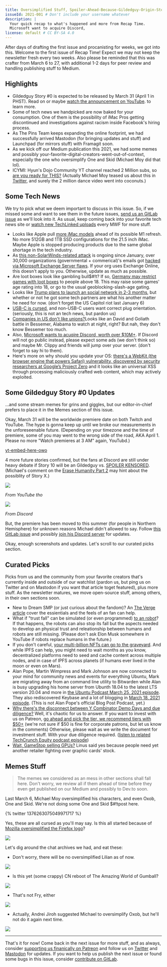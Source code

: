 ```yaml
---
title: Oversimplified Stuff, Spoiler-Ahead-Because-Gildedguy-Origin-Story, and more!
issueId: 2021-001 # Don't include your username whatever
description: |
  Your quick recap to what's happened and more from Recap Time.
  Microsoft want to acquire Discord,    
license: default # CC BY-SA 4.0
---
```


After days of drafting the first issue and procanisting for weeks,
we got into this. Welcome to the first issue of Recap Time! Expect
we may not keep the newsletter fresh every two weeks. Also please
be reminded that this was crafter from March 6 to 27, with additional
1-2 days for peer review and handling publishing stuff to Medium.

<!-- ./highlights.md -->
## Highlights

- Gildedguy Story #0 is expected to be released by March 31 (April 1
in PHST). Read on or maybe [watch the announcement on YouTube](https://www.youtube.com/watch?v=c47UhPcOP68).
to learn more.
- Some of tech news we handpicked are now baked for your consumption.
One of them is the possibility of iMac Pros getting discontinued and
investigations against racism inside Facebook's hiring process.
- As The Pins Team keeps expanding the online footprint, we had successfully
arrived Mastodon (for bringing updates and stuff) and Launchpad (for mirrors
stuff) with Framagit soon.
- As we kick off our Medium publication this 2021, we had some memes
and possibly your-favorite-digital-creators-went-out-of-context,
especially the one who oversimplify One and Skid (Michael Moy did
that lol).
- ICYMI: Hyun's Dojo Community YT channel reached 2 Million subs,
so [are you ready for THIS?](https://www.youtube.com/watch?v=X-lclBxiqBc)
(Actually Michael Moy teased us about this in [Twitter](https://twitter.com/GildedguyArt/status/1372965987688050690),
and surely the 2 million dance video went into coconuts.)

<!-- ./tech-news.md -->
## Some Tech News

We try to pick what we deem important to discuss in this issue. So,
if we missed some and want to see them in the future issues,
[send us an GitLab issue](https://gitlab.com/MadeByThePinsHub/RecapTime/newsletter-archive/issues/new)
as we'll look into it. As usual, keep coming back into your favorite
tech news site or [watch new TechLinked uploads](https://www.youtube.com/channel/UCeeFfhMcJa1kjtfZAGskOCA) every MWF for more stuff.

* Looks like Apple pull [more iMac models](https://www.engadget.com/apple-pulls-imac-models-m1-refresh-103829331.html) ahead of its possible M1 refresh. No more
512GB and 1TB SSD configurations for the 21.5 inch iMac. Maybe Apple is stopped producing products due to
the same global shortage in the tech industry.
* As [this non-SolarWinds-related attack](https://blogs.microsoft.com/on-the-issues/2021/03/02/new-nation-state-cyberattacks/) is ongoing since January, over 30,000 organizations (governmental + commerical)'s emails got [hacked via  Microsoft Exchange Server flaws](https://www.theverge.com/2021/3/5/22316189/microsoft-exchange-server-security-exploit-china-attack-30000-organizations).
If your org uses Exchange Online, this doesn't apply to you. Otherwise, update as much as possible.
* Are loot boxes look like gambling bull$#!t? If so, [Germany may restrict games with loot boxes](https://www.engadget.com/germany-video-game-loot-boxes-adult-requirement-145154466.html) to
people above 18. This may raise some games' age rating into 18, or go to the usual geoblocking-slash-age gating.
* Looks like [Trump plans to launch an social network in 2-3 months](https://www.engadget.com/donald-trump-social-network-211532975.html), but whether
or not he got some tech partners are what his another matter he need for now. (don't forget the US Capitol riot last January 6)
* [USB-C is cursed](https://hackaday.com/2021/03/22/cursed-usb-c-when-plug-orientation-matters/),
and non-USB-C users want correct plug orientation. (seriously, this
is not an tech news, but pardon us)
* [Companies in US don't like unions?](https://www.vox.com/the-highlight/22320009/amazon-bessemer-union-rwdsu-alabama)Looks like an
David and Goliath battle in Bessemer, Alabama to watch at night, right? But nah, they don't know Bessemer too much.
* Also, [Microsoft wants to acuqire Discord, worth over $10M+](https://www.theverge.com/2021/3/22/22345792/microsoft-discord-acquisition-report-10-billion).
If Discord will not go public instead, please expect some ads (we don't think so)
and maybe Mr. Clippy and friends will jump over your server. (don't forget
to say hi to them).
* Here's more on why should you update your OS: [there's a WebKit (the browser engine that powers Safari) vulnerability, discovered by security researchers at Google’s Project Zero](https://techcrunch.com/2021/03/27/apple-releases-iphone-ipad-watch-security-patch-to-fix-zero-day-bug-under-active-attack) and it looks like an universal XSS through processing maliciously crafted web content, which may actively exploited.

<!-- ./storyzero-update-0.md DO-NOT-APPEND:manual-append-only:START -->
## Some Gildedguy Story #0 Updates

...and some stream memes for grins and giggles, but our
editor-in-chief prefers to place it in the Memes section of
this issue.

Okay, March 31 will be the worldwide premiere date on both Twitch
and YouTube. The hype is gonna keep up until we broke our measurements
in the unforeseenable future. (Depending on your timezone and the time
of premiere, some of you may went to the wrong side of the road, AKA
April 1. Please no more "Watch premieres at 3 AM" again, YouTubd.)

[yt-embed-here-owo](https://www.youtube.com/watch?v=c47UhPcOP68)

4 more future stories confirmed, but the fans at Discord are still
under heavy debate if Story 10 will be an
Gildedguy vs. [SPOILER KENSORED](https://www.youtube.com/watch?v=G7uuttPwLRg&lc=UgyPkusnD-hegITXOXh4AaABAg.8etJwhb-q4X8f7h5uTXLiX).
(Michael's comment on the [Erase Humanity Part 2](https://www.youtube.com/watch?v=G7uuttPwLRg&lc=UgyPkusnD-hegITXOXh4AaABAg)
may hint about the possiblity of Story X.)

![](https://cdn.rtapp.tk/2021-001-ajhalili2006/gilding-with-gold/gg-vs-yoopia-confirmed.png)

*From YouTube tho*

![](https://cdn.rtapp.tk/2021-001-ajhalili2006/gilding-with-gold/gg-vs-yoopia-confirmed-discord1.png)

*From Discord*

But, the premiere has been moved to this summer (for people in
Northern Hemisphere) for unknown reasons Michael didn't allowed to
say. Follow [this GitLab issue](https://gitlab.com/MadeByThePinsHub/RecapTime/newsletter-archive/-/issues/1) and possibly [join his Discord server](https://discord.gg/6SxdeZtaF5) for updates.

Okay, enough screenshots and updates. Let's scroll to our curated picks section.
<!-- ./storyzero-updatd-0.md DO-NOT-APPEND:manual-append-only:END -->

<!-- ./curated-picks.md -->
## Curated Picks

Picks from us and the community from your favorite creators that's currently inside and outside of our watchlist (pardon us,
but ping us on Twitter and on Mastodon if you want that article toget featured), plus more stuff. As the newsletter matures, we move open-source stuff, among others, in their own sections soon.

* New to Dream SMP (or just curious about the fandom)? An [The Verge article](https://www.theverge.com/22338418/dream-smp-youtube-minecraft-fanart-fanfiction-video-edits-fandom)
cover the essientials and the feels of an fan can help.
* What if "trust fall" can be simulated (or even programmed) [to an robot](https://psyche.co/ideas/what-falling-robots-reveal-about-the-absurdity-of-human-trust)?
If that happens, the robots can also stop its fall but the aspects needed to
develop an physical trust and releationship between humans and
robots are still missing. (Please don't ask Elon Musk somewhere in YouTube
if robots replace humans in the future.)
* If you don't careful, [your multi-billion NFTs can go to the graveyard](https://www.theverge.com/2021/3/25/22349242/nft-metadata-explained-art-crypto-urls-links-ipfs).
And while IPFS can help, you might need to wait months as you know,
decentralized platforms need to seed and cache content across multiple
nodes, and in case of IPFS across planets (if humans ever lived in
the moon or even on Mars).
* Alan Pope, Martin Wimpress and Mark Johnson are now connected to
your mind for community news and events for everything Ubuntu,
Mark are migrating away from an command line utility to Bitwarden
while Alan is busy upgrading his home server from Ubunth 18.04 to
the latest LTS version 20.04 and more in
[the Ubuntu Podcast March 25, 2021 episode](https://ubuntupodcast.org/2021/03/25/s14e03-tiny-spider-transmitted/).
They also rediscovered Keybase and a lot of blogging in
[March 18, 2021 episode](https://ubuntupodcast.org/2021/03/18/s14e02-toast-letter-club/).
(This is not Alan Pope's official Blog Post Podcast, yet.)
* [Why there's the disconnect between Y Combinator Demo Days and due diligence?](https://techcrunch.com/2021/03/27/y-combinator-demo-day-dispo-due-diligence) Well, it's chaotic for us to answer.
If you want to invest with us on Patreon, [go ahead and pick the tier, we recommend tiers with $50+](https://www.patreon.com/ThePinsTeam) (we're not sure if $50 is fine for corporate patrons, but let us know in the comments)
Otherwise, please wait as we write the document for investment stuff. With your due diligence required. ([listen to related TechCrunch Equity podcast episode](https://techcrunch.com/2021/03/26/you-can-only-invest-if-you-promise-not-to-read-the-fine-print-ok/))
* [Wait, GameStop selling GPUs?](https://www.theverge.com/2021/3/26/22353287/gamestop-amd-nvidia-gpu-graphics-cards-on-sale-pc-hardware) Linus said yes because people need yet another retailer fighting over graphic cards' stock.

<!-- ./memes-and-stuff.md -->
## Memes Stuff

> The memes we considered as an mess in other sections shall fall here. Don't
worry, we review all if them ahead of time before they even get published on
our Medium and possibly to Dev.to soon.

Last March 6, Michael Moy oversimplified his characters, and even Oxob, One and Skid. We're not doing some
One and Skid $#!tpost here.

{% twitter 1376263075049971717 %}

Yes, these are all cursed as you'll may say. Is this all started because of
[Mozilla oversimplified the Firefox logo](https://www.theverge.com/2019/6/11/18661931/mozilla-firefox-logo-new-design-more-fire-less-fox)?

![](https://cdn.rtapp.tk/2021-001-ajhalili2006/memes-and-stuff/mozilla-killed-the-fox.png)

Let's dig around the chat archives we had, and eat these:

* Don't worry, there will be no oversimplified Lilian as of now.

![](https://cdn.rtapp.tk/2021-001-ajhalili2006/gilding-with-gold/twitch-chat/plz-dont-oversimplify-lillian.png)

* Is this yet (some crappy) CN reboot of The Amazing World of Gumball?

![](https://cdn.rtapp.tk/2021-001-ajhalili2006/gilding-with-gold/twitch-chat/crappy-cn-reboot-lol.png)

* That's not Fry, either

![](https://cdn.rtapp.tk/2021-001-ajhalili2006/gilding-with-gold/twitch-chat/welp-is-this-skid.png)

* Actually, Andrei Jiroh suggested Michael to oversimplify Oxob, but he'll not do it again next time.

![](https://cdn.rtapp.tk/2021-001-ajhalili2006/gilding-with-gold/twitch-chat/plz-dont-give-michael-ideas.png)

---

That's it for now! Come back in the next issue for more stuff, and as always, consider [supporting us finanically on Patreon](https://patreon.com/thepinsteam)
and follow us on [Twitter](https://twitter.com/RecapTime) and [Mastodon](https://mastodon.online/@RecapTime) for
updates. If you want to help us publish the next issue or found some bugs in this issue, consider [contribute on GitLab](https://gitlab.com/MadeByThePinsHub/RecapTime/newsletter-archive).
